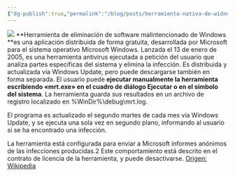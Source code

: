 ```yaml
---
{"dg-publish":true,"permalink":"/blog/posts/herramienta-nativa-de-widnows-para-eliminar-malware/","dgPassFrontmatter":true}
---
```


[
![](../fetched_images\2023-02-08_09-26-32_MRT.png)](https://blogger.googleusercontent.com/img/b/R29vZ2xl/AVvXsEiaaEe93uyXedLtecBjxFxqctbb04kscIEo1Ej9wpf0adhFMbMdB_1SsfaeGJmcSMKgSvExaTDA7D0qTm3pyAe-zUprE1jjQ1FronXuDVqACr26zcpc45dXX6h08KigRMsDFOOvWQORmFF72quKJRRoplS9W530doU-Ip8n7ifhZD9M3Ir_A_AV8zmW/s520/2023-02-08_09-26-32_MRT.png)
**Herramienta de eliminación de software malintencionado de Windows **es
  una aplicación distribuida de forma gratuita, desarrollada por Microsoft para
  el sistema operativo Microsoft Windows. Lanzada el 13 de enero de 2005, es una
  herramienta antivirus ejecutada a petición del usuario que analiza partes
  específicas del sistema y elimina la infección. Es distribuida y actualizada
  vía Windows Update, pero puede descargarse también en forma separada.
El usuario puede
**ejecutar manualmente la herramienta escribiendo «mrt.exe» en el cuadro de
  diálogo Ejecutar o en el símbolo del sistema**. La herramienta guarda sus resultados en un archivo de registro localizado en
%WinDir%\debug\mrt.log.

  El programa es actualizado el segundo martes de cada mes vía Windows Update, y
  se ejecuta una sola vez en segundo plano, informando al usuario si se ha
  encontrado una infección. 

  La herramienta está configurada para enviar a Microsoft informes anónimos de
  las infecciones producidas.2​ Este comportamiento está descrito en el contrato
  de licencia de la herramienta, y puede desactivarse.
[Origen: Wikipedia](https://es.wikipedia.org/wiki/Herramienta_de_eliminaci%C3%B3n_de_software_malintencionado_de_Windows)
